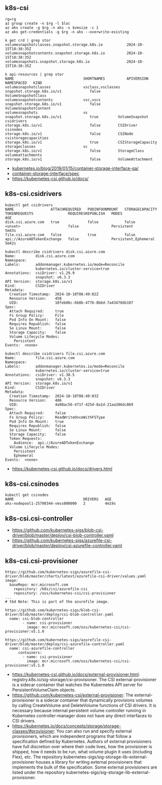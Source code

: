 ## k8s-csi

```
rg=rg
az group create -n $rg -l $loc
az aks create -g $rg -n aks -s $vmsize -c 1
az aks get-credentials -g $rg -n aks --overwrite-existing

k get crd | grep stor
volumesnapshotclasses.snapshot.storage.k8s.io           2024-10-15T18:38:35Z
volumesnapshotcontents.snapshot.storage.k8s.io          2024-10-15T18:38:35Z
volumesnapshots.snapshot.storage.k8s.io                 2024-10-15T18:38:35Z

k api-resources | grep stor
NAME                                SHORTNAMES          APIVERSION                             NAMESPACED   KIND
volumesnapshotclasses               vsclass,vsclasses   snapshot.storage.k8s.io/v1             false        VolumeSnapshotClass
volumesnapshotcontents              vsc,vscs            snapshot.storage.k8s.io/v1             false        VolumeSnapshotContent
volumesnapshots                     vs                  snapshot.storage.k8s.io/v1             true         VolumeSnapshot
csidrivers                                              storage.k8s.io/v1                      false        CSIDriver
csinodes                                                storage.k8s.io/v1                      false        CSINode
csistoragecapacities                                    storage.k8s.io/v1                      true         CSIStorageCapacity
storageclasses                      sc                  storage.k8s.io/v1                      false        StorageClass
volumeattachments                                       storage.k8s.io/v1                      false        VolumeAttachment
```

- [kubernetes.io/blog/2019/01/15/container-storage-interface-ga/](https://kubernetes.io/blog/2019/01/15/container-storage-interface-ga/)
- [container-storage-interface/spec](https://github.com/container-storage-interface/spec/blob/master/spec.md)
- https://kubernetes-csi.github.io/docs/

## k8s-csi.csidrivers

```
kubectl get csidrivers
NAME                 ATTACHREQUIRED   PODINFOONMOUNT   STORAGECAPACITY   TOKENREQUESTS                REQUIRESREPUBLISH   MODES                  AGE
disk.csi.azure.com   true             false            false             <unset>                      false               Persistent             5m43s
file.csi.azure.com   false            true             false             api://AzureADTokenExchange   false               Persistent,Ephemeral   5m42s

kubectl describe csidrivers disk.csi.azure.com
Name:         disk.csi.azure.com
Namespace:
Labels:       addonmanager.kubernetes.io/mode=Reconcile
              kubernetes.io/cluster-service=true
Annotations:  csiDriver: v1.29.9
              snapshot: v6.3.3
API Version:  storage.k8s.io/v1
Kind:         CSIDriver
Metadata:
  Creation Timestamp:  2024-10-10T08:49:02Z
  Resource Version:    458
  UID:                 18feb06c-6b0b-4776-8b6d-7a43470db107
Spec:
  Attach Required:     true
  Fs Group Policy:     File
  Pod Info On Mount:   false
  Requires Republish:  false
  Se Linux Mount:      false
  Storage Capacity:    false
  Volume Lifecycle Modes:
    Persistent
Events:  <none>

kubectl describe csidrivers file.csi.azure.com
Name:         file.csi.azure.com
Namespace:
Labels:       addonmanager.kubernetes.io/mode=Reconcile
              kubernetes.io/cluster-service=true
Annotations:  csiDriver: v1.30.5
              snapshot: v6.3.3
API Version:  storage.k8s.io/v1
Kind:         CSIDriver
Metadata:
  Creation Timestamp:  2024-10-10T08:49:03Z
  Resource Version:    486
  UID:                 4a98ac56-471f-425d-8a1d-21aa386dc069
Spec:
  Attach Required:     false
  Fs Group Policy:     ReadWriteOnceWithFSType
  Pod Info On Mount:   true
  Requires Republish:  false
  Se Linux Mount:      false
  Storage Capacity:    false
  Token Requests:
    Audience:  api://AzureADTokenExchange
  Volume Lifecycle Modes:
    Persistent
    Ephemeral
Events:  <none>
```

- https://kubernetes-csi.github.io/docs/drivers.html

## k8s-csi.csinodes

```
kubectl get csinodes
NAME                                DRIVERS   AGE
aks-nodepool1-25700344-vmss000000   2         4m19s
```

## k8s-csi.csi-controller

- https://github.com/kubernetes-sigs/blob-csi-driver/blob/master/deploy/csi-blob-controller.yaml
- https://github.com/kubernetes-sigs/azurefile-csi-driver/blob/master/deploy/csi-azurefile-controller.yaml


## k8s-csi.csi-provisioner

```
https://github.com/kubernetes-sigs/azurefile-csi-driver/blob/master/charts/latest/azurefile-csi-driver/values.yaml
image:
  baseRepo: mcr.microsoft.com
    repository: /k8s/csi/azurefile-csi
    repository: /oss/kubernetes-csi/csi-provisioner
...
# tbd Note: This is part of the azurefile image.
    
https://github.com/kubernetes-sigs/blob-csi-driver/blob/master/deploy/csi-blob-controller.yaml
  name: csi-blob-controller
        - name: csi-provisioner
          image: mcr.microsoft.com/oss/kubernetes-csi/csi-provisioner:v5.1.0

https://github.com/kubernetes-sigs/azurefile-csi-driver/blob/master/deploy/csi-azurefile-controller.yaml
  name: csi-azurefile-controller
      containers:
        - name: csi-provisioner
          image: mcr.microsoft.com/oss/kubernetes-csi/csi-provisioner:v5.1.0
```

- https://kubernetes-csi.github.io/docs/external-provisioner.html: registry.k8s.io/sig-storage/csi-provisioner. The CSI external-provisioner is a sidecar container that watches the Kubernetes API server for PersistentVolumeClaim objects.
- https://github.com/kubernetes-csi/external-provisioner: The external-provisioner is a sidecar container that dynamically provisions volumes by calling CreateVolume and DeleteVolume functions of CSI drivers. It is necessary because internal persistent volume controller running in Kubernetes controller-manager does not have any direct interfaces to CSI drivers.
- https://kubernetes.io/docs/concepts/storage/storage-classes/#provisioner: You can also run and specify external provisioners, which are independent programs that follow a specification defined by Kubernetes. Authors of external provisioners have full discretion over where their code lives, how the provisioner is shipped, how it needs to be run, what volume plugin it uses (including Flex), etc. The repository kubernetes-sigs/sig-storage-lib-external-provisioner houses a library for writing external provisioners that implements the bulk of the specification. Some external provisioners are listed under the repository kubernetes-sigs/sig-storage-lib-external-provisioner.

